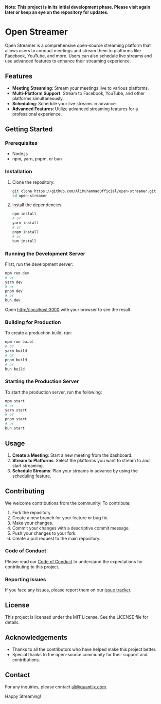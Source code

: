**Note: This project is in its initial development phase. Please visit again later or keep an eye on the repository for updates.**

# Open Streamer

Open Streamer is a comprehensive open-source streaming platform that allows users to conduct meetings and stream them to platforms like Facebook, YouTube, and more. Users can also schedule live streams and use advanced features to enhance their streaming experience.

## Features

- **Meeting Streaming**: Stream your meetings live to various platforms.
- **Multi-Platform Support**: Stream to Facebook, YouTube, and other platforms simultaneously.
- **Scheduling**: Schedule your live streams in advance.
- **Advanced Features**: Utilize advanced streaming features for a professional experience.

## Getting Started

### Prerequisites

- Node.js
- npm, yarn, pnpm, or bun

### Installation

1. Clone the repository:

    ```bash
    git clone https://github.com/AliMuhammadOfficial/open-streamer.git
    cd open-streamer
    ```

2. Install the dependencies:

    ```bash
    npm install
    # or
    yarn install
    # or
    pnpm install
    # or
    bun install
    ```

### Running the Development Server

First, run the development server:

```bash
npm run dev
# or
yarn dev
# or
pnpm dev
# or
bun dev
```

Open [http://localhost:3000](http://localhost:3000) with your browser to see the result.

### Building for Production

To create a production build, run:

```bash
npm run build
# or
yarn build
# or
pnpm build
# or
bun build
```

### Starting the Production Server

To start the production server, run the following:

```bash
npm start
# or
yarn start
# or
pnpm start
# or
bun start
```

## Usage

1. **Create a Meeting**: Start a new meeting from the dashboard.
2. **Stream to Platforms**: Select the platforms you want to stream to and start streaming.
3. **Schedule Streams**: Plan your streams in advance by using the scheduling feature.

## Contributing

We welcome contributions from the community! To contribute:

1. Fork the repository.
2. Create a new branch for your feature or bug fix.
3. Make your changes.
4. Commit your changes with a descriptive commit message.
5. Push your changes to your fork.
6. Create a pull request to the main repository.

### Code of Conduct

Please read our [Code of Conduct](CODE_OF_CONDUCT.md) to understand the expectations for contributing to this project.

### Reporting Issues

If you face any issues, please report them on our [issue tracker](https://github.com/AliMuhammadOfficial/open-streamer/issues).

## License

This project is licensed under the MIT License. See the LICENSE file for details.

## Acknowledgements

- Thanks to all the contributors who have helped make this project better.
- Special thanks to the open-source community for their support and contributions.

## Contact

For any inquiries, please contact [ali@quantlix.com](mailto:ali@quantlix.com).

Happy Streaming!
